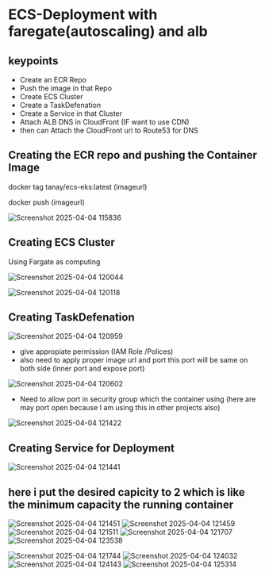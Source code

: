 # ECS-Deployment  with faregate(autoscaling) and alb
## keypoints
- Create an ECR Repo
- Push the image in that Repo
- Create ECS Cluster
- Create a TaskDefenation
- Create a Service in that Cluster
- Attach ALB DNS in CloudFront (IF want to use CDN)
- then can Attach the CloudFront url to Route53 for DNS


## Creating the ECR repo and pushing the Container Image

docker tag tanay/ecs-eks:latest (imageurl)

docker push (imageurl)

![Screenshot 2025-04-04 115836](https://github.com/user-attachments/assets/534ed351-a0cb-4661-bdee-c4974f1ffce9)


## Creating ECS Cluster

Using Fargate as computing

![Screenshot 2025-04-04 120044](https://github.com/user-attachments/assets/24b914ca-8810-4cd9-bb76-a5ab63f73cbb)

![Screenshot 2025-04-04 120118](https://github.com/user-attachments/assets/e7501fa6-7989-4a67-8671-58c4aeda6ebd)

## Creating TaskDefenation

![Screenshot 2025-04-04 120959](https://github.com/user-attachments/assets/1baa5585-78a2-45aa-95e6-73ba062bcf2f)

- give appropiate permission (IAM Role /Polices)
- also need to apply proper image url and port this port will be same on both side (inner port and expose port)

![Screenshot 2025-04-04 120602](https://github.com/user-attachments/assets/f32a0906-883a-49d3-9e0d-67fdcc72a81d)

- Need to allow port in security group which the container using (here are may port open because I am using this in other projects also)

![Screenshot 2025-04-04 121422](https://github.com/user-attachments/assets/41646407-4e55-4509-8e4c-49fc8b43f5a4)

## Creating Service for Deployment

![Screenshot 2025-04-04 121441](https://github.com/user-attachments/assets/1f12d704-7b72-465c-bf5e-67d2c4958fd2)

## here i put the desired capicity to 2 which is like the minimum capacity the running container

![Screenshot 2025-04-04 121451](https://github.com/user-attachments/assets/32b330e8-4952-4fe4-988d-5bac00701c32)
![Screenshot 2025-04-04 121459](https://github.com/user-attachments/assets/d3586568-49a0-4295-9105-ab65926b06f2)
![Screenshot 2025-04-04 121511](https://github.com/user-attachments/assets/219c9502-1666-4bd9-aaf6-dfe7414c3b56)
![Screenshot 2025-04-04 121707](https://github.com/user-attachments/assets/70df11af-d8f3-4dd7-95ea-b2ba248fad74)
![Screenshot 2025-04-04 123538](https://github.com/user-attachments/assets/d0e0d86f-51e9-497f-bc7e-e76cb862403c)

![Screenshot 2025-04-04 121744](https://github.com/user-attachments/assets/de5a4554-5b98-4c2b-a5ba-e76442f28137)
![Screenshot 2025-04-04 124032](https://github.com/user-attachments/assets/846a0e98-096b-4e8c-9a05-8ad34a338364)
![Screenshot 2025-04-04 124143](https://github.com/user-attachments/assets/f9875cbc-468a-471a-a422-cb1b9bb0d3b5)
![Screenshot 2025-04-04 125314](https://github.com/user-attachments/assets/07cfc3e0-4d45-4e1d-be1f-50f16888acfe)
